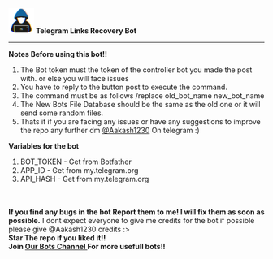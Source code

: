 <picture><img src = "https://github.com/0xAbdulKhalid/0xAbdulKhalid/raw/main/assets/mdImages/about_me.gif" width = 50px></picture> <b> Telegram Links Recovery Bot</b><br>


<hr>

<b>Notes Before using this bot!!</b><br>
1) The Bot token must the token of the controller bot you made the post with. or else you will face issues<br>
2) You have to reply to the button post to execute the command.<br>
3) The command must be as follows /replace old_bot_name new_bot_name<br>
4) The New Bots File Database should be the same as the old one or it will send some random files.
5) Thats it if you are facing any issues or have any suggestions to improve the repo any further dm <a href="https://t.me/Aakash1230">@Aakash1230</a> On telegram :)<br>


<b>Variables for the bot</b><br>

1) BOT_TOKEN - Get from Botfather<br>
2) APP_ID - Get from my.telegram.org<br>
3) API_HASH - Get from my.telegram.org<br><br><br>

<b> If you find any bugs in the bot Report them to me! I will fix them as soon as possible.</b>
I dont expect everyone to give me credits for the bot if possible please give @Aakash1230 credits :><br>
<b> Star The repo if you liked it!!</b><br>
<b>Join <a href="https://t.me/The_Bots_Wallah">Our Bots Channel </a> For more usefull bots!!</b><br>
